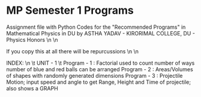 # MP Semester 1 Programs
Assignment file with Python Codes for the "Recommended Programs" in Mathematical Physics in DU by ASTHA YADAV - KIRORIMAL COLLEGE, DU - Physics Honors \n \n

If you copy this at all there will be repurcussions \n \n

INDEX: \n \t
 UNIT - 1 \t
   Program - 1 : Factorial used to count number of ways number of blue and red balls can be arranged
   Program - 2 : Areas/Volumes of shapes with randomly generated dimensions
   Program - 3 : Projectile Motion; input speed and angle to get Range, Height and Time of projectile; also shows a GRAPH
